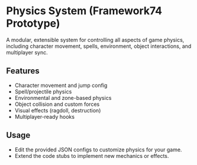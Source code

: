 # Physics System (Framework74 Prototype)

A modular, extensible system for controlling all aspects of game physics, including character movement, spells, environment, object interactions, and multiplayer sync.

## Features
- Character movement and jump config
- Spell/projectile physics
- Environmental and zone-based physics
- Object collision and custom forces
- Visual effects (ragdoll, destruction)
- Multiplayer-ready hooks

## Usage
- Edit the provided JSON configs to customize physics for your game.
- Extend the code stubs to implement new mechanics or effects.
